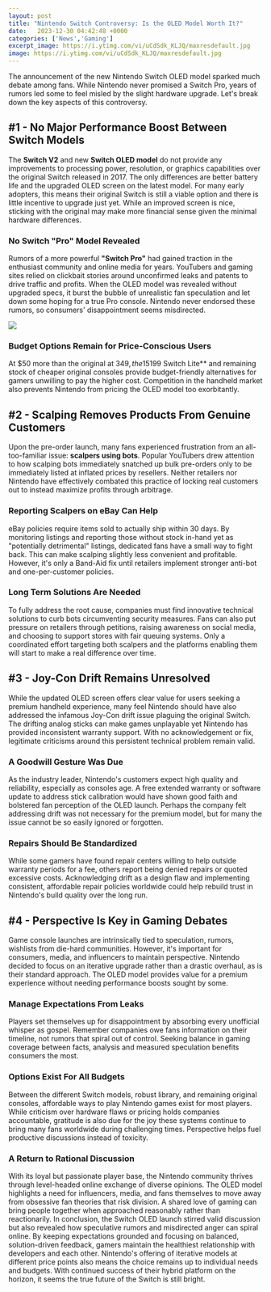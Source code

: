 ```yaml
---
layout: post
title: "Nintendo Switch Controversy: Is the OLED Model Worth It?"
date:   2023-12-30 04:42:48 +0000
categories: ['News','Gaming']
excerpt_image: https://i.ytimg.com/vi/uCdSdk_KLJQ/maxresdefault.jpg
image: https://i.ytimg.com/vi/uCdSdk_KLJQ/maxresdefault.jpg
---
```


The announcement of the new Nintendo Switch OLED model sparked much debate among fans. While Nintendo never promised a Switch Pro, years of rumors led some to feel misled by the slight hardware upgrade. Let's break down the key aspects of this controversy. 
## #1 - No Major Performance Boost Between Switch Models
The **Switch V2** and new **Switch OLED model** do not provide any improvements to processing power, resolution, or graphics capabilities over the original Switch released in 2017. The only differences are better battery life and the upgraded OLED screen on the latest model. For many early adopters, this means their original Switch is still a viable option and there is little incentive to upgrade just yet. While an improved screen is nice, sticking with the original may make more financial sense given the minimal hardware differences.
### No Switch "Pro" Model Revealed
Rumors of a more powerful **"Switch Pro"** had gained traction in the enthusiast community and online media for years. YouTubers and gaming sites relied on clickbait stories around unconfirmed leaks and patents to drive traffic and profits. When the OLED model was revealed without upgraded specs, it burst the bubble of unrealistic fan speculation and let down some hoping for a true Pro console. Nintendo never endorsed these rumors, so consumers' disappointment seems misdirected. 

![](https://gamingbolt.com/wp-content/uploads/2021/07/nintendo-switch-oled-image-3.jpg)
### Budget Options Remain for Price-Conscious Users 
At $50 more than the original at $349, the 15% price hike for the OLED model's improved screen may seem reasonable to many. However, the **$199 Switch Lite** and remaining stock of cheaper original consoles provide budget-friendly alternatives for gamers unwilling to pay the higher cost. Competition in the handheld market also prevents Nintendo from pricing the OLED model too exorbitantly.
## #2 - Scalping Removes Products From Genuine Customers
Upon the pre-order launch, many fans experienced frustration from an all-too-familiar issue: **scalpers using bots**. Popular YouTubers drew attention to how scalping bots immediately snatched up bulk pre-orders only to be immediately listed at inflated prices by resellers. Neither retailers nor Nintendo have effectively combated this practice of locking real customers out to instead maximize profits through arbitrage. 
### Reporting Scalpers on eBay Can Help 
eBay policies require items sold to actually ship within 30 days. By monitoring listings and reporting those without stock in-hand yet as "potentially detrimental" listings, dedicated fans have a small way to fight back. This can make scalping slightly less convenient and profitable. However, it's only a Band-Aid fix until retailers implement stronger anti-bot and one-per-customer policies.
### Long Term Solutions Are Needed
To fully address the root cause, companies must find innovative technical solutions to curb bots circumventing security measures. Fans can also put pressure on retailers through petitions, raising awareness on social media, and choosing to support stores with fair queuing systems. Only a coordinated effort targeting both scalpers and the platforms enabling them will start to make a real difference over time.
## #3 - Joy-Con Drift Remains Unresolved 
While the updated OLED screen offers clear value for users seeking a premium handheld experience, many feel Nintendo should have also addressed the infamous Joy-Con drift issue plaguing the original Switch. The drifting analog sticks can make games unplayable yet Nintendo has provided inconsistent warranty support. With no acknowledgement or fix, legitimate criticisms around this persistent technical problem remain valid. 
### A Goodwill Gesture Was Due
As the industry leader, Nintendo's customers expect high quality and reliability, especially as consoles age. A free extended warranty or software update to address stick calibration would have shown good faith and bolstered fan perception of the OLED launch. Perhaps the company felt addressing drift was not necessary for the premium model, but for many the issue cannot be so easily ignored or forgotten. 
### Repairs Should Be Standardized 
While some gamers have found repair centers willing to help outside warranty periods for a fee, others report being denied repairs or quoted excessive costs. Acknowledging drift as a design flaw and implementing consistent, affordable repair policies worldwide could help rebuild trust in Nintendo's build quality over the long run.
## #4 - Perspective Is Key in Gaming Debates
Game console launches are intrinsically tied to speculation, rumors, wishlists from die-hard communities. However, it's important for consumers, media, and influencers to maintain perspective. Nintendo decided to focus on an iterative upgrade rather than a drastic overhaul, as is their standard approach. The OLED model provides value for a premium experience without needing performance boosts sought by some. 
### Manage Expectations From Leaks 
Players set themselves up for disappointment by absorbing every unofficial whisper as gospel. Remember companies owe fans information on their timeline, not rumors that spiral out of control. Seeking balance in gaming coverage between facts, analysis and measured speculation benefits consumers the most. 
### Options Exist For All Budgets 
Between the different Switch models, robust library, and remaining original consoles, affordable ways to play Nintendo games exist for most players. While criticism over hardware flaws or pricing holds companies accountable, gratitude is also due for the joy these systems continue to bring many fans worldwide during challenging times. Perspective helps fuel productive discussions instead of toxicity. 
### A Return to Rational Discussion 
With its loyal but passionate player base, the Nintendo community thrives through level-headed online exchange of diverse opinions. The OLED model highlights a need for influencers, media, and fans themselves to move away from obsessive fan theories that risk division. A shared love of gaming can bring people together when approached reasonably rather than reactionarily.
In conclusion, the Switch OLED launch stirred valid discussion but also revealed how speculative rumors and misdirected anger can spiral online. By keeping expectations grounded and focusing on balanced, solution-driven feedback, gamers maintain the healthiest relationship with developers and each other. Nintendo's offering of iterative models at different price points also means the choice remains up to individual needs and budgets. With continued success of their hybrid platform on the horizon, it seems the true future of the Switch is still bright.